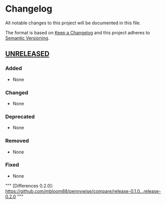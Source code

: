 # Changelog

All notable changes to this project will be documented in this file.

The format is based on [Keep a Changelog](https://keepachangelog.com/en/1.0.0/) and this project adheres to [Semantic Versioning](https://semver.org/).


<!-- -------------------------------------------------------------------------->

## [UNRELEASED][Release 0.1.0]

### Added
- None

### Changed
- None

### Deprecated
- None

### Removed
- None

### Fixed
- None

<!-- -------------------------------------------------------------------------->

<!-- Release List -->
[Head]:
https://github.com/mbloom88/pennywise

[Release 0.1.0]:
https://github.com/mbloom88/pennywise/releases/tag/v0.1.0

<!-- Version difference List -->
"""
[Differences 0.2.0]:
https://github.com/mbloom88/pennywise/compare/release-0.1.0...release-0.2.0
"""
